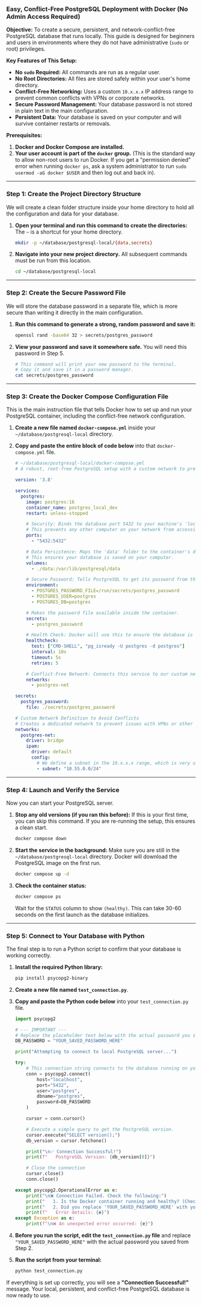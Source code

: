 ### **Easy, Conflict-Free PostgreSQL Deployment with Docker (No Admin Access Required)**

**Objective:**
To create a secure, persistent, and network-conflict-free PostgreSQL database that runs locally. This guide is designed for beginners and users in environments where they do not have administrative (`sudo` or root) privileges.

**Key Features of This Setup:**
*   **No `sudo` Required:** All commands are run as a regular user.
*   **No Root Directories:** All files are stored safely within your user's home directory.
*   **Conflict-Free Networking:** Uses a custom `10.x.x.x` IP address range to prevent common conflicts with VPNs or corporate networks.
*   **Secure Password Management:** Your database password is not stored in plain text in the main configuration.
*   **Persistent Data:** Your database is saved on your computer and will survive container restarts or removals.

**Prerequisites:**
1.  **Docker and Docker Compose are installed.**
2.  **Your user account is part of the `docker` group.** (This is the standard way to allow non-root users to run Docker. If you get a "permission denied" error when running `docker ps`, ask a system administrator to run `sudo usermod -aG docker $USER` and then log out and back in).

---

### **Step 1: Create the Project Directory Structure**

We will create a clean folder structure inside your home directory to hold all the configuration and data for your database.

1.  **Open your terminal and run this command to create the directories:**
    The `~` is a shortcut for your home directory.
    ```bash
    mkdir -p ~/database/postgresql-local/{data,secrets}
    ```

2.  **Navigate into your new project directory.** All subsequent commands must be run from this location.
    ```bash
    cd ~/database/postgresql-local
    ```

---

### **Step 2: Create the Secure Password File**

We will store the database password in a separate file, which is more secure than writing it directly in the main configuration.

1.  **Run this command to generate a strong, random password and save it:**
    ```bash
    openssl rand -base64 32 > secrets/postgres_password
    ```

2.  **View your password and save it somewhere safe.** You will need this password in Step 5.
    ```bash
    # This command will print your new password to the terminal.
    # Copy it and save it in a password manager.
    cat secrets/postgres_password
    ```

---

### **Step 3: Create the Docker Compose Configuration File**

This is the main instruction file that tells Docker how to set up and run your PostgreSQL container, including the conflict-free network configuration.

1.  **Create a new file named `docker-compose.yml`** inside your `~/database/postgresql-local` directory.

2.  **Copy and paste the entire block of code below** into that `docker-compose.yml` file.

    ```yaml
    # ~/database/postgresql-local/docker-compose.yml
    # A robust, root-free PostgreSQL setup with a custom network to prevent conflicts.

    version: '3.8'

    services:
      postgres:
        image: postgres:16
        container_name: postgres_local_dev
        restart: unless-stopped

        # Security: Binds the database port 5432 to your machine's 'localhost' only.
        # This prevents any other computer on your network from accessing the database.
        ports:
          - "5432:5432"

        # Data Persistence: Maps the 'data' folder to the container's data directory.
        # This ensures your database is saved on your computer.
        volumes:
          - ./data:/var/lib/postgresql/data

        # Secure Password: Tells PostgreSQL to get its password from the secret file.
        environment:
          - POSTGRES_PASSWORD_FILE=/run/secrets/postgres_password
          - POSTGRES_USER=postgres
          - POSTGRES_DB=postgres

        # Makes the password file available inside the container.
        secrets:
          - postgres_password

        # Health Check: Docker will use this to ensure the database is running correctly.
        healthcheck:
          test: ["CMD-SHELL", "pg_isready -U postgres -d postgres"]
          interval: 10s
          timeout: 5s
          retries: 5

        # Conflict-Free Network: Connects this service to our custom network.
        networks:
          - postgres-net

    secrets:
      postgres_password:
        file: ./secrets/postgres_password

    # Custom Network Definition to Avoid Conflicts
    # Creates a dedicated network to prevent issues with VPNs or other services.
    networks:
      postgres-net:
        driver: bridge
        ipam:
          driver: default
          config:
            # We define a subnet in the 10.x.x.x range, which is very unlikely to conflict.
            - subnet: "10.55.0.0/24"

    ```

---

### **Step 4: Launch and Verify the Service**

Now you can start your PostgreSQL server.

1.  **Stop any old versions (if you ran this before):**
    If this is your first time, you can skip this command. If you are re-running the setup, this ensures a clean start.
    ```bash
    docker compose down
    ```

2.  **Start the service in the background:**
    Make sure you are still in the `~/database/postgresql-local` directory. Docker will download the PostgreSQL image on the first run.
    ```bash
    docker compose up -d
    ```

3.  **Check the container status:**
    ```bash
    docker compose ps
    ```
    Wait for the `STATUS` column to show `(healthy)`. This can take 30-60 seconds on the first launch as the database initializes.

---

### **Step 5: Connect to Your Database with Python**

The final step is to run a Python script to confirm that your database is working correctly.

1.  **Install the required Python library:**
    ```bash
    pip install psycopg2-binary
    ```

2.  **Create a new file named `test_connection.py`**.

3.  **Copy and paste the Python code below** into your `test_connection.py` file.

    ```python
    import psycopg2

    # --- IMPORTANT ---
    # Replace the placeholder text below with the actual password you saved in Step 2.
    DB_PASSWORD = "YOUR_SAVED_PASSWORD_HERE"

    print("Attempting to connect to local PostgreSQL server...")

    try:
        # This connection string connects to the database running on your localhost.
        conn = psycopg2.connect(
            host="localhost",
            port="5432",
            user="postgres",
            dbname="postgres",
            password=DB_PASSWORD
        )

        cursor = conn.cursor()

        # Execute a simple query to get the PostgreSQL version.
        cursor.execute("SELECT version();")
        db_version = cursor.fetchone()

        print("\n✅ Connection Successful!")
        print(f"   PostgreSQL Version: {db_version[0]}")

        # Close the connection
        cursor.close()
        conn.close()

    except psycopg2.OperationalError as e:
        print("\n❌ Connection Failed. Check the following:")
        print("   1. Is the Docker container running and healthy? (Check with 'docker compose ps')")
        print("   2. Did you replace 'YOUR_SAVED_PASSWORD_HERE' with your actual password?")
        print(f"   Error details: {e}")
    except Exception as e:
        print(f"\n❌ An unexpected error occurred: {e}")

    ```

4.  **Before you run the script, edit the `test_connection.py` file** and replace `"YOUR_SAVED_PASSWORD_HERE"` with the actual password you saved from Step 2.

5.  **Run the script from your terminal:**
    ```bash
    python test_connection.py
    ```

If everything is set up correctly, you will see a **"Connection Successful!"** message. Your local, persistent, and conflict-free PostgreSQL database is now ready to use.